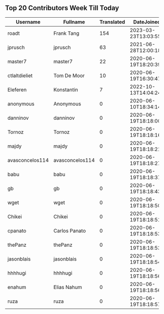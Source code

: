 ## Top 20 Contributors Week Till Today ##
|Username|Fullname|Translated|DateJoined|
|--------|--------|----------|----------|
|roadt|Frank Tang|154|2023-03-23T13:03:55.|
|jprusch|jprusch|63|2021-06-28T12:00:18.|
|master7|master7|22|2020-06-19T18:20:39.|
|ctlaltdieliet|Tom De Moor|10|2020-06-19T16:30:47Z|
|Eleferen|Konstantin|7|2022-10-13T14:04:24Z|
|anonymous|Anonymous|0|2020-06-10T18:34:14.|
|danninov|danninov|0|2020-06-19T18:18:00.|
|Tornoz|Tornoz|0|2020-06-19T18:18:16.|
|majdy|majdy|0|2020-06-19T18:18:21.|
|avasconcelos114|avasconcelos114|0|2020-06-19T18:18:27Z|
|babu|babu|0|2020-06-19T18:18:37.|
|gb|gb|0|2020-06-19T18:18:43.|
|wget|wget|0|2020-06-19T18:18:50Z|
|Chikei|Chikei|0|2020-06-19T18:18:51Z|
|cpanato|Carlos Panato|0|2020-06-19T18:18:53Z|
|thePanz|thePanz|0|2020-06-19T18:18:53Z|
|jasonblais|jasonblais|0|2020-06-19T18:18:54Z|
|hhhhugi|hhhhugi|0|2020-06-19T18:18:56.|
|enahum|Elias  Nahum|0|2020-06-19T18:18:56Z|
|ruza|ruza|0|2020-06-19T18:18:57.|
